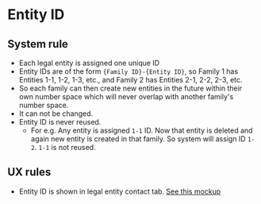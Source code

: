 # Entity ID

## System rule
- Each legal entity is assigned one unique ID 
- Entity IDs are of the form `{Family ID}-{Entity ID}`, so Family 1 has Entities 1-1, 1-2, 1-3, etc., and Family 2 has Entities 2-1, 2-2, 2-3, etc.
- So each family can then create new entities in the future within their own number space which will never overlap with another family's number space.
- It can not be changed.
- Entity ID is never reused. 
    - For e.g. Any entity is assigned `1-1` ID. Now that entity is deleted and again new entity is created in that family. So system will assign ID `1-2`. `1-1` is not reused. 

## UX rules
- Entity ID is shown in legal entity contact tab. [See this mockup](https://drive.google.com/file/d/13pFETQnLaTbZ0HxPammtwFKbYHe7dEKn/view?usp=sharing)